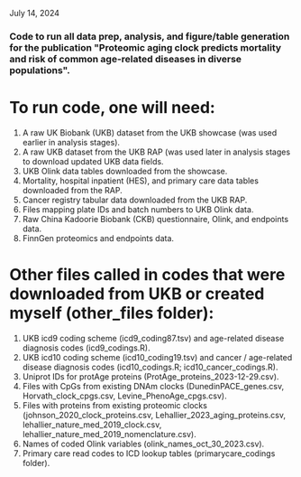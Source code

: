 
July 14, 2024


### Code to run all data prep, analysis, and figure/table generation for the publication "Proteomic aging clock predicts mortality and risk of common age-related diseases in diverse populations".


# To run code, one will need:

1. A raw UK Biobank (UKB) dataset from the UKB showcase (was used earlier in analysis stages).
2. A raw UKB dataset from the UKB RAP (was used later in analysis stages to download updated UKB data fields.
3. UKB Olink data tables downloaded from the showcase.
4. Mortality, hospital inpatient (HES), and primary care data tables downloaded from the RAP.
5. Cancer registry tabular data downloaded from the UKB RAP.
6. Files mapping plate IDs and batch numbers to UKB Olink data.
7. Raw China Kadoorie Biobank (CKB) questionnaire, Olink, and endpoints data.
8. FinnGen proteomics and endpoints data.

# Other files called in codes that were downloaded from UKB or created myself (other_files folder):

1. UKB icd9 coding scheme (icd9_coding87.tsv) and age-related disease diagnosis codes (icd9_codings.R).
2. UKB icd10 coding scheme (icd10_coding19.tsv) and cancer / age-related disease diagnosis codes (icd10_codings.R; icd10_cancer_codings.R).
3. Uniprot IDs for protAge proteins (ProtAge_proteins_2023-12-29.csv).
4. Files with CpGs from existing DNAm clocks (DunedinPACE_genes.csv, Horvath_clock_cpgs.csv, Levine_PhenoAge_cpgs.csv).
5. Files with proteins from existing proteomic clocks (johnson_2020_clock_proteins.csv, Lehallier_2023_aging_proteins.csv, lehallier_nature_med_2019_clock.csv, lehallier_nature_med_2019_nomenclature.csv).
6. Names of coded Olink variables (olink_names_oct_30_2023.csv).
7. Primary care read codes to ICD lookup tables (primarycare_codings folder).

